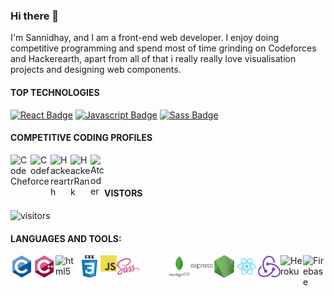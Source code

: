 ### Hi there 👋

I'm Sannidhay, and I am a front-end web developer. I enjoy doing competitive programming and spend most of time grinding on Codeforces and Hackerearth, apart from all of that i really really love visualisation projects and designing web components.  






#### TOP TECHNOLOGIES

<!-- TODO: Make technologies links takes you to repositories -->

[![React Badge](https://img.shields.io/badge/-React-61DBFB?style=for-the-badge&labelColor=black&logo=react&logoColor=61DBFB)](#) 
[![Javascript Badge](https://img.shields.io/badge/-Javascript-F0DB4F?style=for-the-badge&labelColor=black&logo=javascript&logoColor=F0DB4F)](#) 
[![Sass Badge](https://img.shields.io/badge/-Sass-e535ab?style=for-the-badge&labelColor=black&logo=sass&logoColor=007acc)](#) 

#### COMPETITIVE CODING PROFILES
[<img align="left" alt="CodeChef" width="32px" src="https://cdn.jsdelivr.net/npm/simple-icons@3.1.0/icons/codechef.svg" />][codechef]
[<img align="left" alt="Codeforce" width="32px" src="https://cdn.jsdelivr.net/npm/simple-icons@3.0.1/icons/codeforces.svg" />][codeforces]
[<img align="left" alt="Hackerearth" width="32px" src="https://upload.wikimedia.org/wikipedia/commons/e/e8/HackerEarth_logo.png" />][hackerearth]
[<img align="left" alt="HackerRank" width="32px" src="https://cdn4.iconfinder.com/data/icons/logos-and-brands-1/512/160_Hackerrank_logo_logos-512.png" />][hackerrank]
[<img align="left" alt="Atcoder" width="22px" src="https://images3.programmersought.com/733/51/51a1cce85de0741b42019a638e141a75.png" />][atcoder]

<br />

<br />

#### VISTORS 

![visitors](https://visitor-badge.glitch.me/badge?page_id=svsannidhay.svsannidhay)


#### LANGUAGES AND TOOLS:
[<img align="left" alt="C" width="36px" src="https://raw.githubusercontent.com/devicons/devicon/master/icons/c/c-original.svg" />][C]
[<img align="left" alt="C++" width="36px" src="https://raw.githubusercontent.com/devicons/devicon/master/icons/cplusplus/cplusplus-original.svg" />][cpp]
[<img align="left" alt="html5" width="36px" src="https://www.freepnglogos.com/uploads/html5-logo-png/html5-logo-html-logo-0.png" />][html]
[<img align="left" alt="CSS3" width="36px" src="https://raw.githubusercontent.com/github/explore/80688e429a7d4ef2fca1e82350fe8e3517d3494d/topics/css/css.png" />][css]
[<img align="left" alt="JavaScript" width="26px" src="https://raw.githubusercontent.com/github/explore/80688e429a7d4ef2fca1e82350fe8e3517d3494d/topics/javascript/javascript.png" />][js]
[<img align="left" alt="Sass" width="36px" src="https://raw.githubusercontent.com/github/explore/80688e429a7d4ef2fca1e82350fe8e3517d3494d/topics/sass/sass.png" />][sass]



[<img align="right" alt="Firebase" width="36px" src="https://www.vectorlogo.zone/logos/firebase/firebase-icon.svg" />][firebase]
[<img align="right" alt="Heroku" width="36px" src="https://www.vectorlogo.zone/logos/heroku/heroku-icon.svg" />][heroku]
[<img align="right" alt="Redux" width="36px" src="https://raw.githubusercontent.com/devicons/devicon/master/icons/redux/redux-original.svg" />][redux]
[<img align="right" alt="React" width="36px" src="https://raw.githubusercontent.com/github/explore/80688e429a7d4ef2fca1e82350fe8e3517d3494d/topics/react/react.png" />][react]
[<img align="right" alt="Node.js" width="36px" src="https://raw.githubusercontent.com/github/explore/80688e429a7d4ef2fca1e82350fe8e3517d3494d/topics/nodejs/nodejs.png" />][node]
[<img align="right" alt="express" width="36px" src="https://raw.githubusercontent.com/devicons/devicon/master/icons/express/express-original-wordmark.svg" />][express]
[<img align="right" alt="MongoDB" width="36px" src="https://raw.githubusercontent.com/devicons/devicon/master/icons/mongodb/mongodb-original-wordmark.svg" />][mongodb]

<br />
<br />





[codechef]: https://www.codechef.com/users/sv_sannidhay
[codeforces]: https://codeforces.com/profile/sv_sannidhay
[hackerearth]: https://www.hackerearth.com/@sannidhay
[hackerrank]: https://www.hackerrank.com/sannidhayvashal1
[atcoder]: https://atcoder.jp/users/sv_sannidhay
[C]: https://en.wikipedia.org/wiki/C_(programming_language)
[cpp]: https://isocpp.org/
[react]: https://reactjs.org/
[firebase]: https://firebase.google.com/
[heroku]: https://dashboard.heroku.com/
[sass]: https://sass-lang.com/
[css]: https://developer.mozilla.org/en-US/docs/Web/CSS
[js]: https://javascript.info/
[redux]: https://redux.js.org/
[express]: https://expressjs.com/
[mongodb]: https://www.mongodb.com/
[node]: https://nodejs.org/en/
[github]: https://github.com/
[git]: https://git-scm.com/
[html]: https://developer.mozilla.org/en-US/docs/Web/Guide/HTML/HTML5
